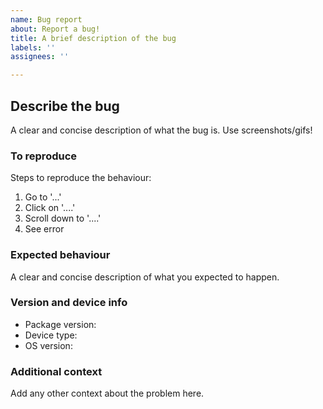 ```yaml
---
name: Bug report
about: Report a bug!
title: A brief description of the bug
labels: ''
assignees: ''

---
```


## Describe the bug
A clear and concise description of what the bug is. Use screenshots/gifs!

### To reproduce
Steps to reproduce the behaviour:
1. Go to '...'
2. Click on '....'
3. Scroll down to '....'
4. See error

### Expected behaviour
A clear and concise description of what you expected to happen.

### Version and device info
 - Package version: 
 - Device type:
 - OS version:

### Additional context
Add any other context about the problem here.
